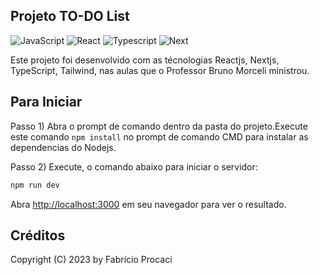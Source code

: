 ## Projeto TO-DO List

![JavaScript](https://img.shields.io/badge/JavaScript-323330?style=for-the-badge&logo=javascript&logoColor=F7DF1E)
![React](https://img.shields.io/badge/React-20232A?style=for-the-badge&logo=react&logoColor=61DAFB)
![Typescript](https://img.shields.io/badge/TypeScript-007ACC?style=for-the-badge&logo=typescript&logoColor=white)
![Next](https://img.shields.io/badge/Next.js-20232A?style=for-the-badge&logo=next.js&logoColor=white)

Este projeto foi desenvolvido com as técnologias Reactjs, Nextjs, TypeScript, Tailwind, nas aulas que o Professor Bruno Morceli ministrou.

## Para Iniciar

Passo 1) Abra o prompt de comando dentro da pasta do projeto.Execute este comando `npm install` no prompt de comando CMD para instalar as dependencias do Nodejs.

Passo 2) Execute, o comando abaixo para iniciar o servidor:

```bash
npm run dev

```

Abra [http://localhost:3000](http://localhost:3000) em seu navegador para ver o resultado.

## Créditos

Copyright (C) 2023 by Fabrício Procaci
